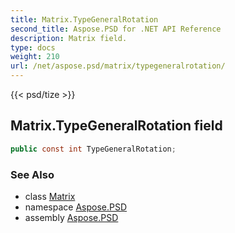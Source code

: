 ```yaml
---
title: Matrix.TypeGeneralRotation
second_title: Aspose.PSD for .NET API Reference
description: Matrix field. 
type: docs
weight: 210
url: /net/aspose.psd/matrix/typegeneralrotation/
---
```

{{< psd/tize >}}
## Matrix.TypeGeneralRotation field

```csharp
public const int TypeGeneralRotation;
```

### See Also

* class [Matrix](../)
* namespace [Aspose.PSD](../../matrix/)
* assembly [Aspose.PSD](../../../)


